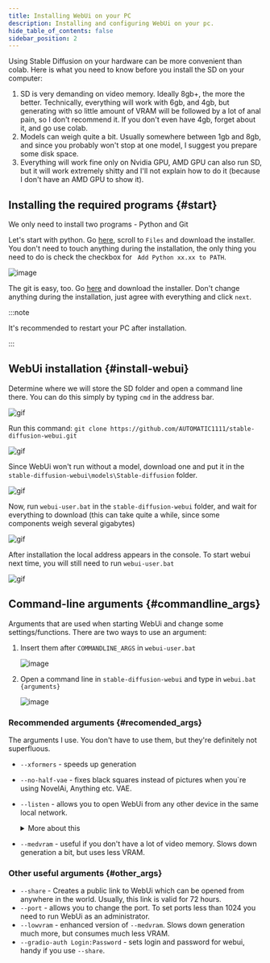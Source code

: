 ```yaml
---
title: Installing WebUi on your PC
description: Installing and configuring WebUi on your pc.
hide_table_of_contents: false
sidebar_position: 2
---
```

Using Stable Diffusion on your hardware can be more convenient than colab.
Here is what you need to know before you install the SD on your computer:
1. SD is very demanding on video memory. Ideally 8gb+, the more the better. Technically, everything will work with 6gb, and 4gb, but generating with so little amount of VRAM will be followed by a lot of anal pain, so I don't recommend it. If you don't even have 4gb, forget about it, and go use colab.
2. Models can weigh quite a bit. Usually somewhere between 1gb and 8gb, and since you probably won't stop at one model, I suggest you prepare some disk space.
3. Everything will work fine only on Nvidia GPU, AMD GPU can also run SD, but it will work extremely shitty and I'll not explain how to do it (because I don't have an AMD GPU to show it).

## Installing the required programs {#start}

We only need to install two programs - Python and Git

Let's start with python. Go [here](https://www.python.org/downloads/release/python-3109/), scroll to `Files` and download the installer. You don't need to touch anything during the installation, the only thing you need to do is check the checkbox for ` Add Python xx.xx to PATH`.

![image](https://i.imgur.com/YWkGXhn.png)

The git is easy, too. Go [here](https://git-scm.com/downloads) and download the installer. Don't change anything during the installation, just agree with everything and click `next`.

:::note

It's recommended to restart your PC after installation.

:::


## WebUi installation {#install-webui}

Determine where we will store the SD folder and open a command line there. 
You can do this simply by typing `cmd` in the address bar.

![gif](https://i.imgur.com/se6U2uL.gif)

Run this command:
`git clone https://github.com/AUTOMATIC1111/stable-diffusion-webui.git`

![gif](https://i.imgur.com/hmECibL.gif)

Since WebUi won't run without a model, download one and put it in the `stable-diffusion-webui\models\Stable-diffusion` folder.

![gif](https://i.imgur.com/Wvj5Kj3.gif)

Now, run `webui-user.bat` in the `stable-diffusion-webui` folder, and wait for everything to download (this can take quite a while, since some components weigh several gigabytes)

![gif](https://i.imgur.com/jhBcPzH.gif)

After installation the local address appears in the console.
To start webui next time, you will still need to run `webui-user.bat`

![gif](https://i.imgur.com/UgS5j2q.gif)

## Command-line arguments {#commandline_args}
Arguments that are used when starting WebUi and change some settings/functions.
There are two ways to use an argument:
1. Insert them after `COMMANDLINE_ARGS` in `webui-user.bat`

    ![image](https://i.imgur.com/owe9g2S.png) 

2. Open a command line in `stable-diffusion-webui` and type in `webui.bat {arguments}`

    ![image](https://i.imgur.com/B0yY31S.png)

### Recommended arguments {#recomended_args}
The arguments I use. You don't have to use them, but they're definitely not superfluous.

* `--xformers` - speeds up generation
* `--no-half-vae` - fixes black squares instead of pictures when you`re using NovelAi, Anything etc. VAE.
* `--listen` - allows you to open WebUi from any other device in the same local network.

    <details>
    <summary>More about this</summary>
    <div>
    I used it this way: run webui on a PC, and use it on a laptop from another room.
    You can also use it on your phone, or any other device on the same local network as the machine that's running webui.

    In order to open webui on another device, you need to open a link like `http://{local ip of the server device}:{port}/` also, instead of the ip address you can use the computer name.
    You can find out your local ip by typing `ipconfig` at the command line.
    
    ![image](https://i.imgur.com/ZYt0H4l.png)

    In this example, the webui address would be `http://192.168.1.101:{port}/`.

    ![image](https://i.imgur.com/En2JWv5.jpeg)
            
    </div>
    </details>
    
* `--medvram` - useful if you don't have a lot of video memory. Slows down generation a bit, but uses less VRAM.


### Other useful arguments {#other_args}

* `--share` - Creates a public link to WebUi which can be opened from anywhere in the world. Usually, this link is valid for 72 hours.
* `--port` - allows you to change the port. To set ports less than 1024 you need to run WebUi as an administrator.
* `--lowvram` - enhanced version of `--medvram`. Slows down generation much more, but consumes much less VRAM.
* `--gradio-auth Login:Password` - sets login and password for webui, handy if you use `--share`.
